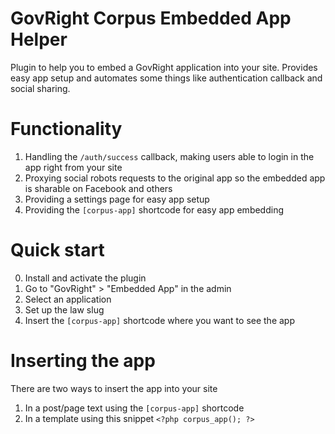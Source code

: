 # GovRight Corpus Embedded App Helper

Plugin to help you to embed a GovRight application into your site.
Provides easy app setup and automates some things like authentication callback and social sharing.

# Functionality

1. Handling the `/auth/success` callback, making users able to login in the app right from your site
2. Proxying social robots requests to the original app so the embedded app is sharable on Facebook and others
3. Providing a settings page for easy app setup
4. Providing the `[corpus-app]` shortcode for easy app embedding

# Quick start

0. Install and activate the plugin
1. Go to "GovRight" > "Embedded App" in the admin
2. Select an application
3. Set up the law slug
4. Insert the `[corpus-app]` shortcode where you want to see the app

# Inserting the app

There are two ways to insert the app into your site

1. In a post/page text using the `[corpus-app]` shortcode
2. In a template using this snippet `<?php corpus_app(); ?>`
